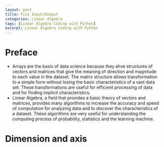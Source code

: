 ```yaml
---
layout: post
title: File Input/Output
categories: Linear Algebra
tags: [Linear Algebra Coding with Python]
excerpt: Linear Algebra Coding with Python
---
```


# Preface 
* Arrays are the basis of data science because they ahve structures of vectors and matrices that  give the meaning  of direction and magnitude to each value in the dataset. The matrix structure allows transformation  to a simple form  without losing the basic characteristics  of a vast data set. These transformations are  useful for efficient processing of data and for  finding implicit characteristics.  
* Linear Algebra, a field that provides a basic theory of vectors and matrices, provides many algorithms to increase the  accuracy and speed of computation  for analyzing data and to discover the  characteristics of a dataset. These algorithms  are  very useful for understanding the computing  process of probability, statistics and the learning machine. 

# Dimension and axis

